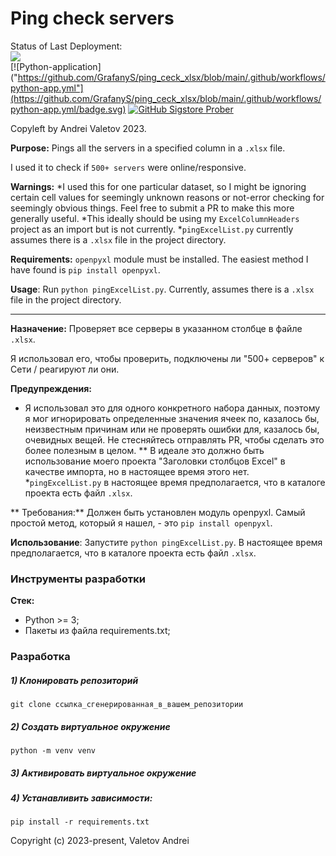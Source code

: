 # Ping check servers

Status of Last Deployment:<br>
<img src="https://github.com/GrafanyS/ping_ceck_xlsx/workflows/Python-application/badge.svg?branch=main"><br>
[![Python-application]("https://github.com/GrafanyS/ping_ceck_xlsx/blob/main/.github/workflows/python-app.yml"](https://github.com/GrafanyS/ping_ceck_xlsx/blob/main/.github/workflows/python-app.yml/badge.svg)
[![GitHub Sigstore Prober](https://github.com/actions/attest-build-provenance/actions/workflows/prober-github.yml/badge.svg)](https://github.com/actions/attest-build-provenance/actions/workflows/prober-github.yml)






Copyleft by Andrei Valetov 2023.

**Purpose:** Pings all the servers in a specified column in a `.xlsx` file. 

I used it to check if `500+ servers` were online/responsive. 

**Warnings:**
*I used this for one particular dataset, so I might be ignoring certain cell values for seemingly unknown reasons or 
not-error checking for seemingly obvious things. Feel free to submit a PR to make this more generally useful. 
*This ideally should be using my `ExcelColumnHeaders` project as an import but is not currently. 
*`pingExcelList.py` currently assumes there is a `.xlsx` file in the project directory. 
	    
**Requirements:** `openpyxl` module must be installed. The easiest method I have found is `pip install openpyxl`.
	    
**Usage**: Run `python pingExcelList.py`. Currently, assumes there is a `.xlsx` file in the project directory. 

----------

**Назначение:** Проверяет все серверы в указанном столбце в файле `.xlsx`.

Я использовал его, чтобы проверить, подключены ли "500+ серверов" к Сети / реагируют ли они.

**Предупреждения:**
* Я использовал это для одного конкретного набора данных, поэтому я мог игнорировать определенные значения ячеек по, 
казалось бы, неизвестным причинам или
не проверять ошибки для, казалось бы, очевидных вещей. Не стесняйтесь отправлять PR, чтобы сделать это более полезным в 
целом.
** В идеале это должно быть использование моего проекта "Заголовки столбцов Excel" в качестве импорта, но в настоящее 
время этого нет.
*`pingExcelList.py` в настоящее время предполагается, что в каталоге проекта есть файл `.xlsx`.

** Требования:** Должен быть установлен модуль openpyxl. Самый простой метод, который я нашел, - это 
`pip install openpyxl`.

**Использование**: Запустите `python pingExcelList.py`. В настоящее время предполагается, что в каталоге проекта есть 
файл `.xlsx`.

### Инструменты разработки

**Стек:**
- Python >= 3;
- Пакеты из файла requirements.txt;

### Разработка

##### 1) Клонировать репозиторий

    git clone ссылка_сгенерированная_в_вашем_репозитории

##### 2) Создать виртуальное окружение

    python -m venv venv
    
##### 3) Активировать виртуальное окружение

##### 4) Устанавливить зависимости:

    pip install -r requirements.txt

Copyright (c) 2023-present, Valetov Andrei
